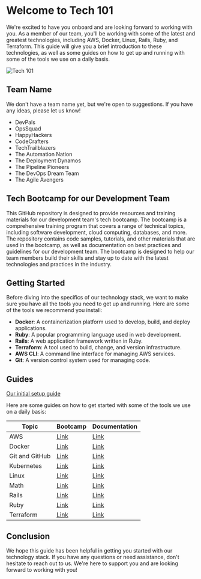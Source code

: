 # Welcome to Tech 101

We're excited to have you onboard and are looking forward to working with you. As a member of our team, you'll be working with some of the latest and greatest technologies, including AWS, Docker, Linux, Rails, Ruby, and Terraform. This guide will give you a brief introduction to these technologies, as well as some guides on how to get up and running with some of the tools we use on a daily basis.

![Tech 101](https://user-images.githubusercontent.com/19922556/219303685-dcc42f83-2e25-4c1b-9e5b-d57922570149.jpg)

## Team Name

We don't have a team name yet, but we're open to suggestions. If you have any ideas, please let us know!

- DevPals
- OpsSquad
- HappyHackers
- CodeCrafters
- TechTrailblazers
- The Automation Nation
- The Deployment Dynamos
- The Pipeline Pioneers
- The DevOps Dream Team
- The Agile Avengers

## Tech Bootcamp for our Development Team

This GitHub repository is designed to provide resources and training materials for our development team's tech bootcamp. The bootcamp is a comprehensive training program that covers a range of technical topics, including software development, cloud computing, databases, and more. The repository contains code samples, tutorials, and other materials that are used in the bootcamp, as well as documentation on best practices and guidelines for our development team. The bootcamp is designed to help our team members build their skills and stay up to date with the latest technologies and practices in the industry.

## Getting Started

Before diving into the specifics of our technology stack, we want to make sure you have all the tools you need to get up and running. Here are some of the tools we recommend you install:

- **Docker**: A containerization platform used to develop, build, and deploy applications.
- **Ruby**: A popular programming language used in web development.
- **Rails**: A web application framework written in Ruby.
- **Terraform**: A tool used to build, change, and version infrastructure.
- **AWS CLI**: A command line interface for managing AWS services.
- **Git**: A version control system used for managing code.

## Guides

[Our initial setup guide](setup.md)

Here are some guides on how to get started with some of the tools we use on a daily basis:

| Topic          | Bootcamp                     | Documentation                                          |
| -------------- | ---------------------------- | ------------------------------------------------------ |
| AWS            | [Link](aws/README.md)        | [Link](https://docs.aws.amazon.com/index.html)         |
| Docker         | [Link](docker/README.md)     | [Link](https://docs.docker.com)                        |
| Git and GitHub | [Link](git/README.md)        | [Link](https://git-scm.com/doc)                                                      |
| Kubernetes | [Link](kubernetes/LinkFree/README.md) | [Link](https://kubernetes.io/docs/home/) |
| Linux          | [Link](linux/README.md)      | [Link](https://loftwah.github.io/linux-for-pirates)    |
| Math | [Link](math/README.md) | [Link](https://schoolyourself.org/) |
| Rails          | [Link](ruby/rails/README.md) | [Link](https://guides.rubyonrails.org)                 |
| Ruby           | [Link](ruby/README.md)       | [Link](https://www.ruby-lang.org/en/documentation)     |
| Terraform      | [Link](terraform/README.md)  | [Link](https://developer.hashicorp.com/terraform/docs) |

## Conclusion

We hope this guide has been helpful in getting you started with our technology stack. If you have any questions or need assistance, don't hesitate to reach out to us. We're here to support you and are looking forward to working with you!
